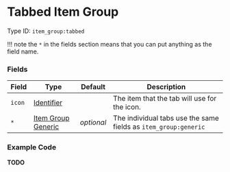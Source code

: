 # Tabbed Item Group

Type ID: `item_group:tabbed`

!!! note
	the `*` in the fields section means that you can put anything as the field name.

### Fields

   Field   | Type | Default | Description
-----------|------|---------|-------------
`icon` | [Identifier](../data_types/identifier.md) | | The item that the tab will use for the icon.
`*` | [Item Group Generic](generic.md) | *optional* | The individual tabs use the same fields as `item_group:generic`

### Example Code

**TODO**
